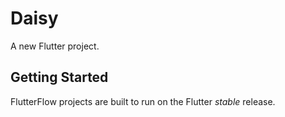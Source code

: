 # Daisy

A new Flutter project.

## Getting Started

FlutterFlow projects are built to run on the Flutter _stable_ release.
